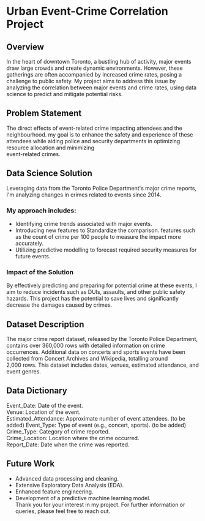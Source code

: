 # Urban Event-Crime Correlation Project  

## Overview  
In the heart of downtown Toronto, a bustling hub of activity, major events draw large crowds and create dynamic environments. However, these gatherings are often accompanied by increased crime rates, posing a challenge to public safety. My project aims to address this   issue by analyzing the correlation between major events and crime rates, using data science to predict and mitigate potential risks.  

## Problem Statement  
The direct effects of event-related crime impacting attendees and the neighbourhood.  my goal is to enhance the safety and experience of these attendees while aiding police and security departments in optimizing resource allocation and minimizing  
 event-related crimes.  

## Data Science Solution  
Leveraging data from the Toronto Police Department's major crime reports, I'm analyzing  changes in crimes related to events since 2014.  

 ### My approach includes:  

- Identifying crime trends associated with major events.  
- Introducing new features to Standardize the comparison. features such as the count of crime per 100 people to measure the impact more accurately.  
- Utilizing predictive modelling to forecast required security measures for future events.  
 ### Impact of the Solution  
By effectively predicting and preparing for potential crime at these events, I aim to reduce incidents such as DUIs, assaults, and other public safety hazards. This project has the potential to save lives and significantly decrease the damages caused by crimes.  

## Dataset Description  
The major crime report dataset, released by the Toronto Police Department, contains over 360,000 rows with detailed information on crime occurrences. Additional data on concerts and sports events have been collected from Concert Archives and Wikipedia, totalling around  
 2,000 rows. This dataset includes dates, venues, estimated attendance, and event genres.  

## Data Dictionary  
Event_Date: Date of the event.  
Venue: Location of the event.  
Estimated_Attendance: Approximate number of event attendees.  (to be added)
Event_Type: Type of event (e.g., concert, sports).  (to be added)
Crime_Type: Category of crime reported.  
Crime_Location: Location where the crime occurred.  
Report_Date: Date when the crime was reported.  
## Future Work  
- Advanced data processing and cleaning.  
- Extensive Exploratory Data Analysis (EDA).  
- Enhanced feature engineering.  
- Development of a predictive machine learning model.  
Thank you for your interest in my project. For further information or queries, please feel free to reach out.  

